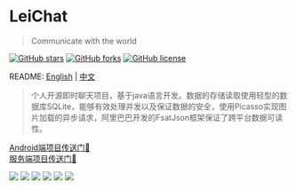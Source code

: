 # LeiChat
> Communicate with the world

[![GitHub stars](https://img.shields.io/github/stars/WithLei/LeiChat.svg)](https://github.com/WithLei/LeiChat/stargazers) 
[![GitHub forks](https://img.shields.io/github/forks/WithLei/LeiChat.svg)](https://github.com/WithLei/LeiChat/network)
[![GitHub license](https://img.shields.io/github/license/WithLei/LeiChat.svg)](https://github.com/WithLei/LeiChat/blob/master/LICENSE)

README: [English](https://github.com/WithLei/LeiChat/blob/master/README.md) | [中文](https://github.com/WithLei/LeiChat/blob/master/README-zh.md)

> 个人开源即时聊天项目，基于java语言开发。数据的存储读取使用轻型的数据库SQLite，能够有效处理并发以及保证数据的安全，使用Picasso实现图片加载的异步请求，阿里巴巴开发的FsatJson框架保证了跨平台数据可读性。

[Android端项目传送门:door:](https://github.com/WithLei/LeiChat)  
[服务端项目传送门:door:](https://github.com/WithLei/LeiChatServer)

![](https://github.com/WithLei/LeiChat/blob/master/ScreenShots/1.png)
![](https://github.com/WithLei/LeiChat/blob/master/ScreenShots/2.png)
![](https://github.com/WithLei/LeiChat/blob/master/ScreenShots/3.png)
![](https://github.com/WithLei/LeiChat/blob/master/ScreenShots/4.png)
![](https://github.com/WithLei/LeiChat/blob/master/ScreenShots/5.png)
![](https://github.com/WithLei/LeiChat/blob/master/ScreenShots/6.png)
